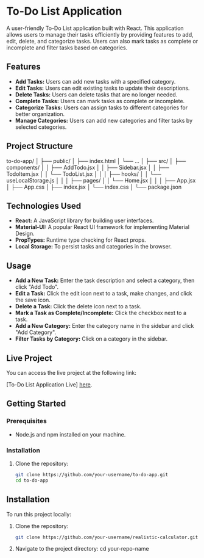# To-Do List Application

A user-friendly To-Do List application built with React. This application allows users to manage their tasks efficiently by providing features to add, edit, delete, and categorize tasks. Users can also mark tasks as complete or incomplete and filter tasks based on categories.

## Features

- **Add Tasks:** Users can add new tasks with a specified category.
- **Edit Tasks:** Users can edit existing tasks to update their descriptions.
- **Delete Tasks:** Users can delete tasks that are no longer needed.
- **Complete Tasks:** Users can mark tasks as complete or incomplete.
- **Categorize Tasks:** Users can assign tasks to different categories for better organization.
- **Manage Categories:** Users can add new categories and filter tasks by selected categories.

## Project Structure

to-do-app/
│
├── public/
│ ├── index.html
│ └── ...
│
├── src/
│ ├── components/
│ │ ├── AddTodo.jsx
│ │ ├── Sidebar.jsx
│ │ ├── TodoItem.jsx
│ │ └── TodoList.jsx
│ │
│ ├── hooks/
│ │ └── useLocalStorage.js
│ │
│ ├── pages/
│ │ └── Home.jsx
│ │
│ ├── App.jsx
│ ├── App.css
│ ├── index.jsx
│ └── index.css
│
└── package.json

## Technologies Used

- **React:** A JavaScript library for building user interfaces.
- **Material-UI:** A popular React UI framework for implementing Material Design.
- **PropTypes:** Runtime type checking for React props.
- **Local Storage:** To persist tasks and categories in the browser.

## Usage

- **Add a New Task:** Enter the task description and select a category, then click "Add Todo".
- **Edit a Task:** Click the edit icon next to a task, make changes, and click the save icon.
- **Delete a Task:** Click the delete icon next to a task.
- **Mark a Task as Complete/Incomplete:** Click the checkbox next to a task.
- **Add a New Category:** Enter the category name in the sidebar and click "Add Category".
- **Filter Tasks by Category:** Click on a category in the sidebar.

## Live Project

You can access the live project at the following link:

[To-Do List Application Live] [here](https://todolist-react-alnoman.netlify.app/).

## Getting Started

### Prerequisites

- Node.js and npm installed on your machine.

### Installation

1. Clone the repository:
   ```bash
   git clone https://github.com/your-username/to-do-app.git
   cd to-do-app
   ```

## Installation

To run this project locally:

1. Clone the repository:

   ```sh
   git clone https://github.com/your-username/realistic-calculator.git

   ```

2. Navigate to the project directory:
   cd your-repo-name
